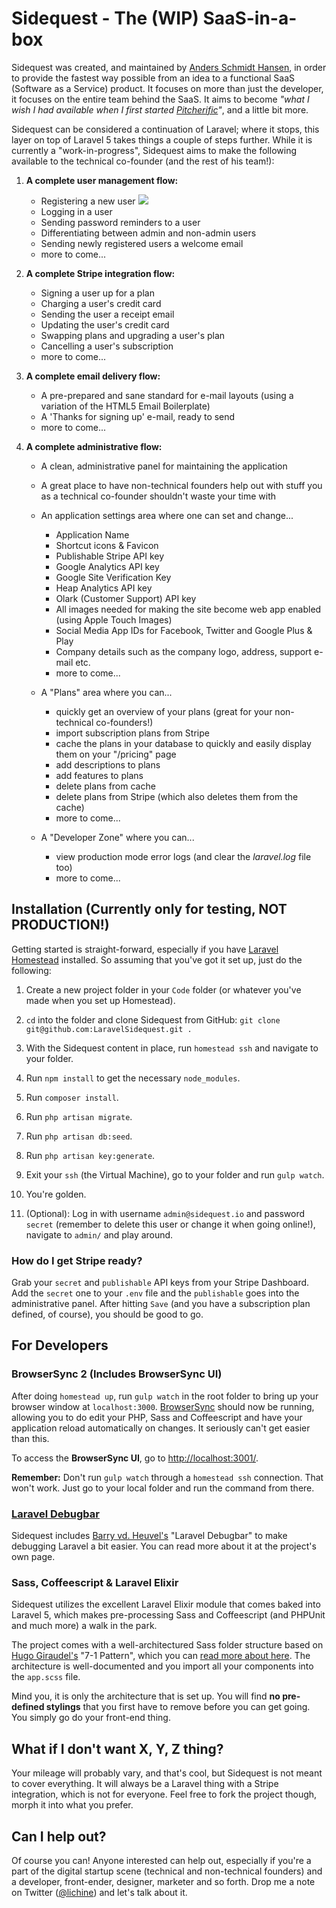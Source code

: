Sidequest - The (WIP) SaaS-in-a-box
===================================

Sidequest was created, and maintained by [Anders Schmidt Hansen](https://github.com/AndersSchmidtHansen), in order to provide the fastest way possible from an idea to a functional SaaS (Software as a Service) product. It focuses on more than just the developer, it focuses on the entire team behind the SaaS. It aims to become *"what I wish I had available when I first started [Pitcherific](http://pitcherific.com/)"*, and a little bit more.

Sidequest can be considered a continuation of Laravel; where it stops, this layer on top of Laravel 5 takes things a couple of steps further. While it is currently a "work-in-progress", Sidequest aims to make the following available to the technical co-founder (and the rest of his team!):

1. **A complete user management flow:**
   * Registering a new user ![](https://img.shields.io/badge/%20-%E2%9C%94-green.svg)
   * Logging in a user
   * Sending password reminders to a user
   * Differentiating between admin and non-admin users
   * Sending newly registered users a welcome email
   * more to come...

2. **A complete Stripe integration flow:**
   * Signing a user up for a plan
   * Charging a user's credit card
   * Sending the user a receipt email
   * Updating the user's credit card
   * Swapping plans and upgrading a user's plan
   * Cancelling a user's subscription
   * more to come...

3. **A complete email delivery flow:**
   * A pre-prepared and sane standard for e-mail layouts (using a variation of the HTML5 Email Boilerplate)
   * A 'Thanks for signing up' e-mail, ready to send
   * more to come...

4. **A complete administrative flow:**
   * A clean, administrative panel for maintaining the application
   * A great place to have non-technical founders help out with stuff you as a technical co-founder shouldn't waste your time with
   * An application settings area where one can set and change...
     * Application Name
     * Shortcut icons & Favicon
     * Publishable Stripe API key
     * Google Analytics API key
     * Google Site Verification Key
     * Heap Analytics API key
     * Olark (Customer Support) API key
     * All images needed for making the site become web app enabled (using Apple Touch Images)
     * Social Media App IDs for Facebook, Twitter and Google Plus & Play
     * Company details such as the company logo, address, support e-mail etc.
     * more to come...

   * A "Plans" area where you can...
     * quickly get an overview of your plans (great for your non-technical co-founders!)
     * import subscription plans from Stripe
     * cache the plans in your database to quickly and easily display them on your "/pricing" page
     * add descriptions to plans
     * add features to plans
     * delete plans from cache
     * delete plans from Stripe (which also deletes them from the cache)
     * more to come...

   * A "Developer Zone" where you can...
     * view production mode error logs (and clear the *laravel.log* file too)
     * more to come...


## Installation (Currently only for testing, NOT PRODUCTION!)

Getting started is straight-forward, especially if you have [Laravel Homestead](http://laravel.com/docs/master/homestead) installed. So assuming that you've got it set up, just do the following:

1. Create a new project folder in your `Code` folder (or whatever you've made when you set up Homestead).
2. `cd` into the folder and clone Sidequest from GitHub: `git clone git@github.com:LaravelSidequest.git .`
3. With the Sidequest content in place, run `homestead ssh` and navigate to your folder.
4. Run `npm install` to get the necessary `node_modules`.
5. Run `composer install`.
6. Run `php artisan migrate`.
7. Run `php artisan db:seed`.
8. Run `php artisan key:generate`.
9. Exit your `ssh` (the Virtual Machine), go to your folder and run `gulp watch`.
10. You're golden.

11. (Optional): Log in with username `admin@sidequest.io` and password `secret` (remember to delete this user or change it when going online!), navigate to `admin/` and play around.

### How do I get Stripe ready?

Grab your `secret` and `publishable` API keys from your Stripe Dashboard. Add the `secret` one to your `.env` file and the `publishable` goes into the administrative panel. After hitting `Save` (and you have a subscription plan defined, of course), you should be good to go.


## For Developers

### BrowserSync 2 (Includes BrowserSync UI)

After doing `homestead up`, run `gulp watch` in the root folder to bring up
your browser window at `localhost:3000`. [BrowserSync](http://www.browsersync.io/) should now be running,
allowing you to do edit your PHP, Sass and Coffeescript and have your
application reload automatically on changes. It seriously can't get easier
than this.

To access the **BrowserSync UI**, go to [http://localhost:3001/](http://localhost:3001/).

**Remember:** Don't run `gulp watch` through a `homestead ssh` connection. That won't work. Just go to your local folder and run the command from there.

### [Laravel Debugbar](https://github.com/barryvdh/laravel-debugbar)

Sidequest includes [Barry vd. Heuvel's](https://github.com/barryvdh) "Laravel Debugbar" to make debugging Laravel a bit easier. You can read more about it at the project's own page.

### Sass, Coffeescript & Laravel Elixir

Sidequest utilizes the excellent Laravel Elixir module that comes baked into Laravel 5, which makes pre-processing Sass and Coffeescript (and PHPUnit and much more) a walk in the park.

The project comes with a well-architectured Sass folder structure based on [Hugo Giraudel's](https://github.com/HugoGiraudel) "7-1 Pattern", which you can [read more about here](http://sass-guidelin.es/#the-7-1-pattern). The architecture is well-documented and you import all your components into the `app.scss` file.

Mind you, it is only the architecture that is set up. You will find **no pre-defined stylings** that you first have to remove before you can get going. You simply go do your front-end thing.


## What if I don't want X, Y, Z thing?

Your mileage will probably vary, and that's cool, but Sidequest is not meant to cover everything. It will always be a Laravel thing with a Stripe integration, which is not for everyone. Feel free to fork the project though, morph it into what you prefer.

## Can I help out?

Of course you can! Anyone interested can help out, especially if you're a part of the digital startup scene (technical and non-technical founders) and a developer, front-ender, designer, marketer and so forth. Drop me a note on Twitter ([@lichine](https://twitter.com/lichine)) and let's talk about it.